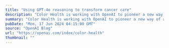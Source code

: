 ```yaml
---
title: "Using GPT-4o reasoning to transform cancer care"
description: "Color Health is working with OpenAI to pioneer a new way of accelerating cancer patients’ access to treatment. Their new Cancer Copilot application uses GPT-4o to identify missing diagnostics and create tailored workup plans, enabling healthcare providers to make evidence-based decisions about cancer screening and treatment."
summary: "Color Health is working with OpenAI to pioneer a new way of accelerating cancer patients’ access to treatment. Their new Cancer Copilot application uses GPT-4o to identify missing diagnostics and create tailored workup plans, enabling healthcare providers to make evidence-based decisions about cancer screening and treatment."
pubDate: "Mon, 17 Jun 2024 04:15:00 GMT"
source: "OpenAI Blog"
url: "https://openai.com/index/color-health"
thumbnail: ""
---
```


